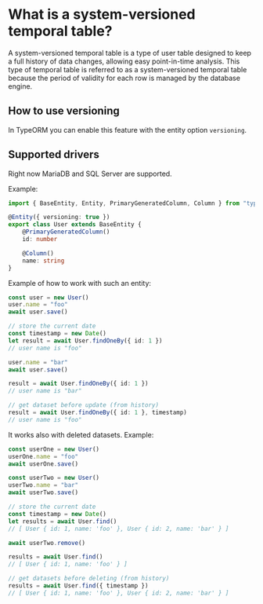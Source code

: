 # What is a system-versioned temporal table?

A system-versioned temporal table is a type of user table designed to keep a full history of data changes, allowing easy point-in-time analysis. This type of temporal table is referred to as a system-versioned temporal table because the period of validity for each row is managed by the database engine.

## How to use versioning

In TypeORM you can enable this feature with the entity option `versioning`.

## Supported drivers

Right now MariaDB and SQL Server are supported.

Example:

```typescript
import { BaseEntity, Entity, PrimaryGeneratedColumn, Column } from "typeorm"

@Entity({ versioning: true })
export class User extends BaseEntity {
    @PrimaryGeneratedColumn()
    id: number

    @Column()
    name: string
}
```

Example of how to work with such an entity:

```typescript
const user = new User()
user.name = "foo"
await user.save()

// store the current date
const timestamp = new Date()
let result = await User.findOneBy({ id: 1 })
// user name is "foo"

user.name = "bar"
await user.save()

result = await User.findOneBy({ id: 1 })
// user name is "bar"

// get dataset before update (from history)
result = await User.findOneBy({ id: 1 }, timestamp)
// user name is "foo"
```

It works also with deleted datasets. Example:

```typescript
const userOne = new User()
userOne.name = "foo"
await userOne.save()

const userTwo = new User()
userTwo.name = "bar"
await userTwo.save()

// store the current date
const timestamp = new Date()
let results = await User.find()
// [ User { id: 1, name: 'foo' }, User { id: 2, name: 'bar' } ]

await userTwo.remove()

results = await User.find()
// [ User { id: 1, name: 'foo' } ]

// get datasets before deleting (from history)
results = await User.find({ timestamp })
// [ User { id: 1, name: 'foo' }, User { id: 2, name: 'bar' } ]
```

